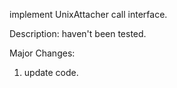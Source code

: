 implement UnixAttacher call interface.

Description:
haven't been tested.

Major Changes:
1. update code.
